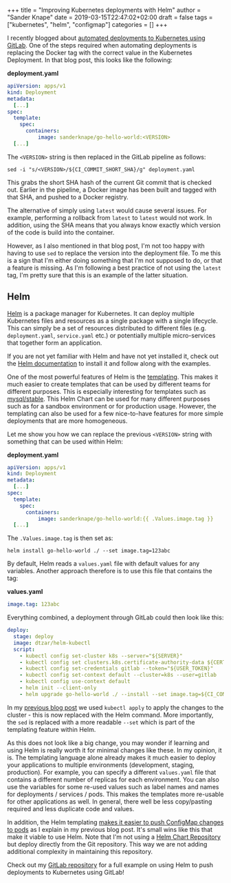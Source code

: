 +++
title = "Improving Kubernetes deployments with Helm"
author = "Sander Knape"
date = 2019-03-15T22:47:02+02:00
draft = false
tags = ["kubernetes", "helm", "configmap"]
categories = []
+++

I recently blogged about [automated deployments to Kubernetes using GitLab](https://sanderknape.com/2019/02/automated-deployments-kubernetes-gitlab/). One of the steps required when automating deployments is replacing the Docker tag with the correct value in the Kubernetes Deployment. In that blog post, this looks like the following:

**deployment.yaml**
```yaml
apiVersion: apps/v1
kind: Deployment
metadata:
  [...]
spec:
  template:
    spec:
      containers:
          image: sanderknape/go-hello-world:<VERSION>
  [...]
```

The `<VERSION>` string is then replaced in the GitLab pipeline as follows:

`sed -i "s/<VERSION>/${CI_COMMIT_SHORT_SHA}/g" deployment.yaml`

This grabs the short SHA hash of the current Git commit that is checked out. Earlier in the pipeline, a Docker image has been built and tagged with that SHA, and pushed to a Docker registry.

The alternative of simply using `latest` would cause several issues. For example, performing a rollback from `latest` to `latest` would not work. In addition, using the SHA means that you always know exactly which version of the code is build into the container.

However, as I also mentioned in that blog post, I'm not too happy with having to use `sed` to replace the version into the deployment file. To me this is a sign that I'm either doing something that I'm not supposed to do, or that a feature is missing. As I'm following a best practice of not using the `latest` tag, I'm pretty sure that this is an example of the latter situation.

## Helm

[Helm](https://helm.sh) is a package manager for Kubernetes. It can deploy multiple Kubernetes files and resources as a single package with a single lifecycle. This can simply be a set of resources distributed to different files (e.g. `deployment.yaml`, `service.yaml` etc.) or potentially multiple micro-services that together form an application.

If you are not yet familiar with Helm and have not yet installed it, check out the [Helm documentation](https://helm.sh/docs/using_helm/) to install it and follow along with the examples.

One of the most powerful features of Helm is the [templating](https://helm.sh/docs/chart_template_guide/). This makes it much easier to create templates that can be used by different teams for different purposes. This is especially interesting for templates such as [mysql/stable](https://github.com/helm/charts/tree/master/stable/mysql). This Helm Chart can be used for many different purposes such as for a sandbox environment or for production usage. However, the templating can also be used for a few nice-to-have features for more simple deployments that are more homogeneous.

Let me show you how we can replace the previous `<VERSION>` string with something that can be used within Helm:

**deployment.yaml**
```yaml
apiVersion: apps/v1
kind: Deployment
metadata:
  [...]
spec:
  template:
    spec:
      containers:
          image: sanderknape/go-hello-world:{{ .Values.image.tag }}
  [...]
```

The `.Values.image.tag` is then set as:

`helm install go-hello-world ./ --set image.tag=123abc`

By default, Helm reads a `values.yaml` file with default values for any variables. Another approach therefore is to use this file that contains the tag:

**values.yaml**
```yaml
image.tag: 123abc
```

Everything combined, a deployment through GitLab could then look like this:

```yaml
deploy:
  stage: deploy
  image: dtzar/helm-kubectl
  script:
    - kubectl config set-cluster k8s --server="${SERVER}"
    - kubectl config set clusters.k8s.certificate-authority-data ${CERTIFICATE_AUTHORITY_DATA}
    - kubectl config set-credentials gitlab --token="${USER_TOKEN}"
    - kubectl config set-context default --cluster=k8s --user=gitlab
    - kubectl config use-context default
    - helm init --client-only
    - helm upgrade go-hello-world ./ --install --set image.tag=${CI_COMMIT_SHORT_SHA}
```

In my [previous blog post](https://sanderknape.com/2019/02/automated-deployments-kubernetes-gitlab/) we used `kubectl apply` to apply the changes to the cluster - this is now replaced with the Helm command. More importantly, the `sed` is replaced with a more readable `--set` which is part of the templating feature within Helm.

As this does not look like a big change, you may wonder if learning and using Helm is really worth it for minimal changes like these. In my opinion, it is. The templating language alone already makes it much easier to deploy your applications to multiple environments (development, staging, production). For example, you can specify a different `values.yaml` file that contains a different number of replicas for each environment. You can also use the variables for some re-used values such as label names and names for deployments / services / pods. This makes the templates more re-usable for other applications as well. In general, there well be less copy/pasting required and less duplicate code and values.

In addition, the Helm templating [makes it easier to push ConfigMap changes to pods](https://sanderknape.com/2019/03/kubernetes-helm-configmaps-changes-deployments/) as I explain in my previous blog post. It's small wins like this that make it viable to use Helm. Note that I'm not using a [Helm Chart Repository](https://github.com/helm/helm/blob/master/docs/chart_repository.md) but deploy directly from the Git repository. This way we are not adding additional complexity in maintaining this repository.

Check out my [GitLab repository](https://gitlab.com/s.knape88/go-hello-world-k8s-helm) for a full example on using Helm to push deployments to Kubernetes using GitLab!
